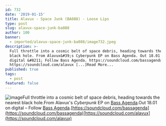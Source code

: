 ```yaml
---
id: 732
date: '2019-01-15'
title: Alavux - Space Junk (BA088) - Loose Lips
type: post
slug: alavux-space-junk-ba088
author: 100
banner:
  - imported/alavux-space-junk-ba088/image732.jpeg
description: >-
  Full throttle into a cosmic belt of space debris, heading towards the nearest
  black hole. From Alavux&#39;s Cyberpunk EP on Bass Agenda. Out 18.01 on
  digital &#8211; Follow Bass Agenda. https://soundcloud.com/bassagenda
  https://soundcloud.com/alavux [...]Read More...
published: true
tags:
  - post
featured: false
---
```

![image](../imported/alavux-space-junk-ba088/image732.jpeg)Full throttle into a cosmic belt of space debris, heading towards the nearest black hole.From Alavux's _Cyberpunk_ EP on [Bass Agenda](https://bassagendarecordings.bandcamp.com/).Out 18.01 on digital – Follow [Bass Agenda](https://bassagendarecordings.bandcamp.com/).[https://soundcloud.com/bassagenda](https://soundcloud.com/bassagenda)[https://soundcloud.com/alavux](https://soundcloud.com/alavux)